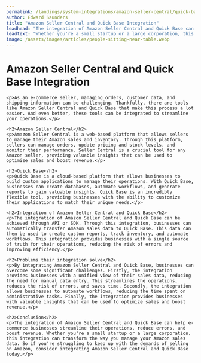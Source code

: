 ```yaml
---
permalink: /landings/system-integrations/amazon-seller-central/quick-base
author: Edward Saunders
title: "Amazon Seller Central and Quick Base Integration"
leadhead: "The integration of Amazon Seller Central and Quick Base can help e-commerce businesses streamline their operations, reduce errors, and boost revenue"
leadtext: "Whether you're a small startup or a large corporation, this integration can transform the way you manage your Amazon sales data. So if you're struggling to keep up with the demands of selling on Amazon, consider integrating Amazon Seller Central and Quick Base today."
image: /assets/images/articles/people-sitting-near-table.webp
---
```

<div class="arttext">	<h1>Amazon Seller Central and Quick Base Integration</h1>
	
	<p>As an e-commerce seller, managing orders, customer data, and shipping information can be challenging. Thankfully, there are tools like Amazon Seller Central and Quick Base that make this process a lot easier. And even better, these tools can be integrated to streamline your operations.</p>

	<h2>Amazon Seller Central</h2>
	<p>Amazon Seller Central is a web-based platform that allows sellers to manage their Amazon sales and inventory. Through this platform, sellers can manage orders, update pricing and stock levels, and monitor their performance. Seller Central is a crucial tool for any Amazon seller, providing valuable insights that can be used to optimize sales and boost revenue.</p>

	<h2>Quick Base</h2>
	<p>Quick Base is a cloud-based platform that allows businesses to build custom applications to manage their operations. With Quick Base, businesses can create databases, automate workflows, and generate reports to gain valuable insights. Quick Base is an incredibly flexible tool, providing businesses with the ability to customize their applications to match their unique needs.</p>

	<h2>Integration of Amazon Seller Central and Quick Base</h2>
	<p>The integration of Amazon Seller Central and Quick Base can be achieved through API or SDK. Through this integration, businesses can automatically transfer Amazon sales data to Quick Base. This data can then be used to create custom reports, track inventory, and automate workflows. This integration provides businesses with a single source of truth for their operations, reducing the risk of errors and improving efficiency.</p>

	<h2>Problems their integration solve</h2>
	<p>By integrating Amazon Seller Central and Quick Base, businesses can overcome some significant challenges. Firstly, the integration provides businesses with a unified view of their sales data, reducing the need for manual data entry. This streamlines the operations, reduces the risk of errors, and saves time. Secondly, the integration allows businesses to automate workflows, reducing the time spent on administrative tasks. Finally, the integration provides businesses with valuable insights that can be used to optimize sales and boost revenue.</p>

	<h2>Conclusion</h2>
	<p>The integration of Amazon Seller Central and Quick Base can help e-commerce businesses streamline their operations, reduce errors, and boost revenue. Whether you're a small startup or a large corporation, this integration can transform the way you manage your Amazon sales data. So if you're struggling to keep up with the demands of selling on Amazon, consider integrating Amazon Seller Central and Quick Base today.</p>
</div>